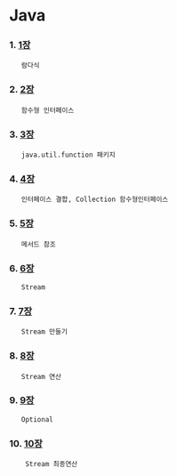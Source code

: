 # Java

### 1. [1장](https://github.com/kps990515/Spring/tree/main/%EC%9E%90%EB%B0%94/%EB%9E%8C%EB%8B%A4%EC%8B%9D)
       람다식

### 2. [2장](https://github.com/kps990515/Spring/tree/main/%EC%9E%90%EB%B0%94/%ED%95%A8%EC%88%98%ED%98%95%20%EC%9D%B8%ED%84%B0%ED%8E%98%EC%9D%B4%EC%8A%A4)
       함수형 인터페이스

### 3. [3장](https://github.com/kps990515/Spring/tree/main/%EC%9E%90%EB%B0%94/javaUtilFunction)
       java.util.function 패키지

### 4. [4장](https://github.com/kps990515/Spring/tree/main/%EC%9E%90%EB%B0%94/predicate%EA%B2%B0%ED%95%A9)
       인터페이스 결합, Collection 함수형인터페이스

### 5. [5장](https://github.com/kps990515/Spring/tree/main/%EC%9E%90%EB%B0%94/%EB%A9%94%EC%84%9C%EB%93%9C%EC%B0%B8%EC%A1%B0)
       메서드 참조

### 6. [6장](https://github.com/kps990515/Spring/tree/main/%EC%9E%90%EB%B0%94/Stream)
       Stream

### 7. [7장](https://github.com/kps990515/Spring/tree/main/%EC%9E%90%EB%B0%94/Stream%20%EB%A7%8C%EB%93%A4%EA%B8%B0)
       Stream 만들기

### 8. [8장](https://github.com/kps990515/Spring/tree/main/%EC%9E%90%EB%B0%94/Stream%EC%97%B0%EC%82%B0)
       Stream 연산

### 9. [9장](https://github.com/kps990515/Spring/tree/main/%EC%9E%90%EB%B0%94/Optional)
       Optional

### 10. [10장](https://github.com/kps990515/Spring/tree/main/%EC%9E%90%EB%B0%94/Optional)
        Stream 최종연산